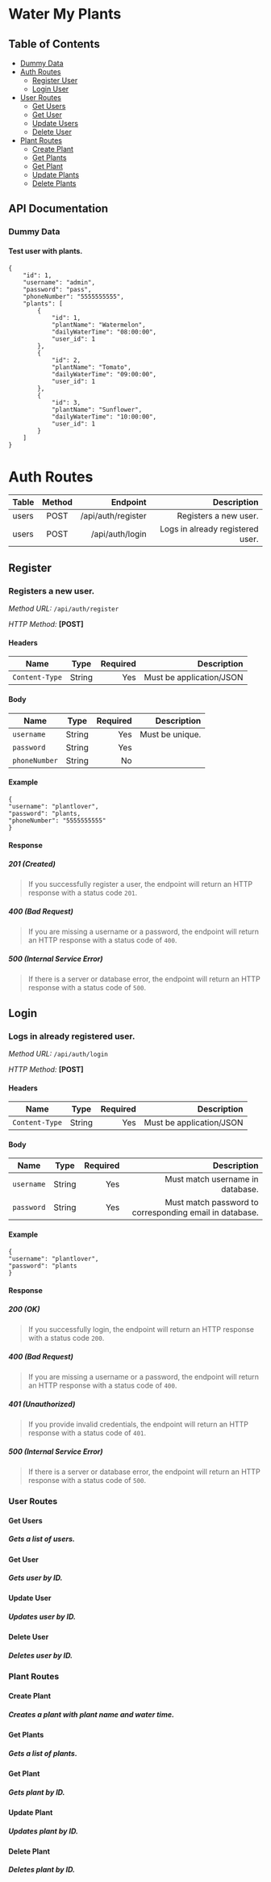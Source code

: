 # Water My Plants

## Table of Contents

- [Dummy Data](#dummy-data)
- [Auth Routes](#auth-routes)
  - [Register User](#register)
  - [Login User](#login)
- [User Routes](#user-routes)
  - [Get Users](#get-users)
  - [Get User](#get-user)
  - [Update Users](#update-user)
  - [Delete User](#delete-user)
- [Plant Routes](#plant-routes)
  - [Create Plant](#create-plant)
  - [Get Plants](#get-plants)
  - [Get Plant](#get-plant)
  - [Update Plants](#update-plant)
  - [Delete Plants](#delete-plant)

## API Documentation

### Dummy Data

#### Test user with plants.

```
{
    "id": 1,
    "username": "admin",
    "password": "pass",
    "phoneNumber": "5555555555",
    "plants": [
        {
            "id": 1,
            "plantName": "Watermelon",
            "dailyWaterTime": "08:00:00",
            "user_id": 1
        },
        {
            "id": 2,
            "plantName": "Tomato",
            "dailyWaterTime": "09:00:00",
            "user_id": 1
        },
        {
            "id": 3,
            "plantName": "Sunflower",
            "dailyWaterTime": "10:00:00",
            "user_id": 1
        }
    ]
}
```

# Auth Routes

| Table | Method |           Endpoint |                      Description |
| ----- | :----: | -----------------: | -------------------------------: |
| users |  POST  | /api/auth/register |            Registers a new user. |
| users |  POST  |    /api/auth/login | Logs in already registered user. |

## Register

### Registers a new user.

_Method URL:_ `/api/auth/register`

_HTTP Method:_ **[POST]**

#### Headers

| Name           |  Type  | Required |              Description |
| -------------- | :----: | -------: | -----------------------: |
| `Content-Type` | String |      Yes | Must be application/JSON |

#### Body

| Name          |  Type  | Required |     Description |
| ------------- | :----: | -------: | --------------: |
| `username`    | String |      Yes | Must be unique. |
| `password`    | String |      Yes |                 |
| `phoneNumber` | String |       No |                 |

#### Example

```
{
"username": "plantlover",
"password": "plants,
"phoneNumber": "5555555555"
}
```

#### Response

##### 201 (Created)

> If you successfully register a user, the endpoint will return an HTTP response with a status code `201`.

##### 400 (Bad Request)

> If you are missing a username or a password, the endpoint will return an HTTP response with a status code of `400`.

##### 500 (Internal Service Error)

> If there is a server or database error, the endpoint will return an HTTP response with a status code of `500`.

## Login

### Logs in already registered user.

_Method URL:_ `/api/auth/login`

_HTTP Method:_ **[POST]**

#### Headers

| Name           |  Type  | Required |              Description |
| -------------- | :----: | -------: | -----------------------: |
| `Content-Type` | String |      Yes | Must be application/JSON |

#### Body

| Name       |  Type  | Required |                                             Description |
| ---------- | :----: | -------: | ------------------------------------------------------: |
| `username` | String |      Yes |                        Must match username in database. |
| `password` | String |      Yes | Must match password to corresponding email in database. |

#### Example

```
{
"username": "plantlover",
"password": "plants
}
```

#### Response

##### 200 (OK)

> If you successfully login, the endpoint will return an HTTP response with a status code `200`.

##### 400 (Bad Request)

> If you are missing a username or a password, the endpoint will return an HTTP response with a status code of `400`.

##### 401 (Unauthorized)

> If you provide invalid credentials, the endpoint will return an HTTP response with a status code of `401`.

##### 500 (Internal Service Error)

> If there is a server or database error, the endpoint will return an HTTP response with a status code of `500`.

### User Routes

#### Get Users

##### Gets a list of users.

#### Get User

##### Gets user by ID.

#### Update User

##### Updates user by ID.

#### Delete User

##### Deletes user by ID.

### Plant Routes

#### Create Plant

##### Creates a plant with plant name and water time.

#### Get Plants

##### Gets a list of plants.

#### Get Plant

##### Gets plant by ID.

#### Update Plant

##### Updates plant by ID.

#### Delete Plant

##### Deletes plant by ID.

